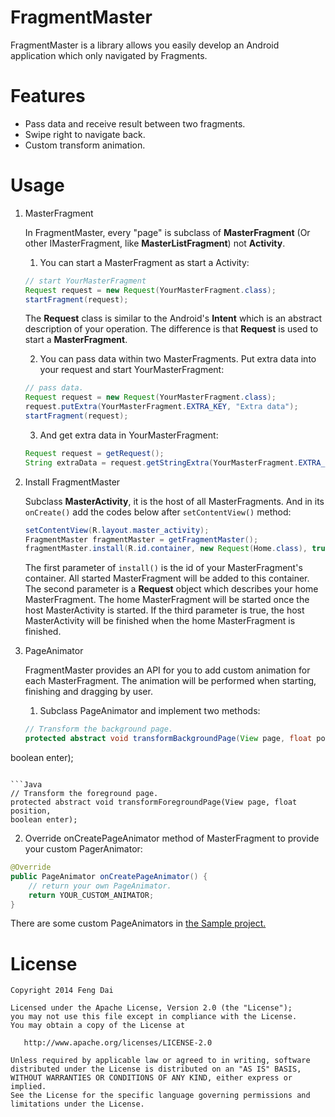 FragmentMaster
==============

FragmentMaster is a library allows you easily develop an Android application which only navigated by Fragments.



Features
========

  * Pass data and receive result between two fragments.
  * Swipe right to navigate back.
  * Custom transform animation.



Usage
=====

1. MasterFragment

   In FragmentMaster, every "page" is subclass of **MasterFragment** (Or other IMasterFragment, like **MasterListFragment**) not **Activity**.

   1. You can start a MasterFragment as start a Activity:
   ```Java
   // start YourMasterFragment
   Request request = new Request(YourMasterFragment.class);
   startFragment(request);
   ```
   The **Request** class is similar to the Android's **Intent** which is an abstract description of your operation. The difference is that **Request** is used to start a **MasterFragment**.

   2. You can pass data within two MasterFragments. Put extra data into your request and start YourMasterFragment:
   ```Java
   // pass data.
   Request request = new Request(YourMasterFragment.class);
   request.putExtra(YourMasterFragment.EXTRA_KEY, "Extra data");
   startFragment(request);
   ```

   3. And get extra data in YourMasterFragment:
   ```Java
   Request request = getRequest();
   String extraData = request.getStringExtra(YourMasterFragment.EXTRA_KEY);
   ```

2. Install FragmentMaster

   Subclass **MasterActivity**, it is the host of all MasterFragments. And in its ```onCreate()``` add the codes below after ```setContentView()``` method:
   ```Java
   setContentView(R.layout.master_activity);
   FragmentMaster fragmentMaster = getFragmentMaster();
   fragmentMaster.install(R.id.container, new Request(Home.class), true);
   ```

   The first parameter of ```install()``` is the id of your MasterFragment's container. All started MasterFragment will be added to this container.
   The second parameter is a **Request** object which describes your home MasterFragment. The home MasterFragment will be started once the host MasterActivity is started.
   If the third parameter is true, the host MasterActivity will be finished when the home MasterFragment is finished.

3. PageAnimator

   FragmentMaster provides an API for you to add custom animation for each MasterFragment. The animation will be performed when starting, finishing and dragging by user.

   1. Subclass PageAnimator and implement two methods:
   ```Java
   // Transform the background page.
   protected abstract void transformBackgroundPage(View page, float position,
boolean enter);
   ```

   ```Java
   // Transform the foreground page.
   protected abstract void transformForegroundPage(View page, float position,
boolean enter);
   ```

   2. Override onCreatePageAnimator method of MasterFragment to provide your custom PagerAnimator:
   ```Java
   @Override
   public PageAnimator onCreatePageAnimator() {
       // return your own PageAnimator.
       return YOUR_CUSTOM_ANIMATOR;
   }
   ```
   There are some custom PageAnimators in [the Sample project.][Sample]



License
=======

    Copyright 2014 Feng Dai

    Licensed under the Apache License, Version 2.0 (the "License");
    you may not use this file except in compliance with the License.
    You may obtain a copy of the License at

       http://www.apache.org/licenses/LICENSE-2.0

    Unless required by applicable law or agreed to in writing, software
    distributed under the License is distributed on an "AS IS" BASIS,
    WITHOUT WARRANTIES OR CONDITIONS OF ANY KIND, either express or implied.
    See the License for the specific language governing permissions and
    limitations under the License.


 [Sample]: https://github.com/fengdai/FragmentMaster/tree/master/fragmentmaster-samples/src/main/java/com/fragmentmaster/sample/pageanimator
